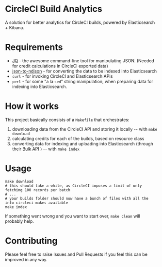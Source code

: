 # CircleCI Build Analytics

A solution for better analytics for CircleCI builds, powered by Elasticsearch + Kibana. 

# Requirements 

* [JQ](https://stedolan.github.io/jq/) - the awesome command-line tool for manipulating JSON. (Needed for credit calculations in CircleCI exported data)
* [json-to-ndjson](https://www.npmjs.com/package/json-to-ndjson) - for converting the data to be indexed into Elasticsearch
* `curl` - for invoking CircleCI and Elasticsearch APIs
* `perl` - for some "a la `sed`" string manipulation, when preparing data for indexing into Elasticsearch.

# How it works

This project basically consists of a `Makefile` that orchestrates:

1. downloading data from the CircleCI API and storing it locally -- with `make download`
2. calculating credits for each of the builds, based on resource class 
3. converting data for indexing and uploading into Elasticsearch (through their 
[Bulk API](https://www.elastic.co/guide/en/elasticsearch/reference/current/docs-bulk.html) ) -- with `make index`

# Usage 

```
make download
# this should take a while, as CircleCI imposes a limit of only fetching 100 records per batch
# ... 
# your builds folder should now have a bunch of files with all the info circleci makes available
make index
```

If something went wrong and you want to start over, `make clean` will probably help. 

# Contributing 

Please feel free to raise Issues and Pull Requests if you feel this can be improved in any way. 
